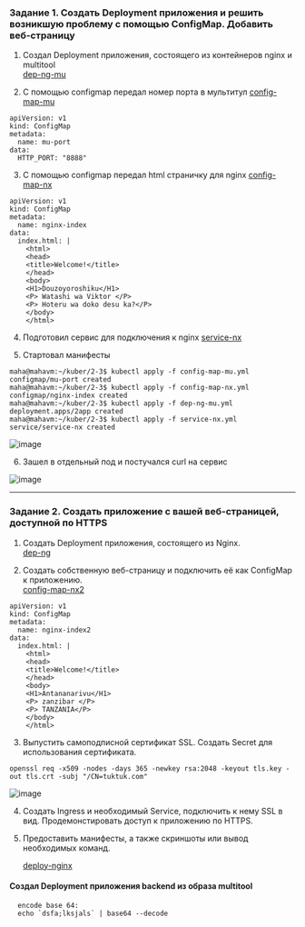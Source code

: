 ### Задание 1. Создать Deployment приложения и решить возникшую проблему с помощью ConfigMap. Добавить веб-страницу

1. Создал Deployment приложения, состоящего из контейнеров nginx и multitool   
 [dep-ng-mu](https://github.com/Heimdier/DEV/blob/main/Kube/2.3/dep-ng-mu.yml)

2. С помощью configmap передал номер порта в мультитул  [config-map-mu](https://github.com/Heimdier/DEV/blob/main/Kube/2.3/config-map-mu.yml)    
```shell
apiVersion: v1
kind: ConfigMap
metadata:
  name: mu-port
data:
  HTTP_PORT: "8888"
```

3. С помощью configmap передал html страничку для nginx  [config-map-nx](https://github.com/Heimdier/DEV/blob/main/Kube/2.3/config-map-nx.yml)
```shell
apiVersion: v1
kind: ConfigMap
metadata:
  name: nginx-index
data:
  index.html: |
    <html>
    <head>
    <title>Welcome!</title>
    </head>
    <body>
    <H1>Douzoyoroshiku</H1>
    <P> Watashi wa Viktor </P>
    <P> Hoteru wa doko desu ka?</P>
    </body>
    </html>
```

4. Подготовил сервис для подключения к nginx [service-nx](https://github.com/Heimdier/DEV/blob/main/Kube/2.3/service-nx.yml)

5. Стартовал манифесты
```shell
maha@mahavm:~/kuber/2-3$ kubectl apply -f config-map-mu.yml
configmap/mu-port created
maha@mahavm:~/kuber/2-3$ kubectl apply -f config-map-nx.yml
configmap/nginx-index created
maha@mahavm:~/kuber/2-3$ kubectl apply -f dep-ng-mu.yml
deployment.apps/2app created
maha@mahavm:~/kuber/2-3$ kubectl apply -f service-nx.yml
service/service-nx created
```
![image](https://github.com/user-attachments/assets/fed05a12-40d8-4be9-8f4f-e58f40e3dbcf)

6. Зашел в отдельный под и постучался curl на сервис

![image](https://github.com/user-attachments/assets/77e5612a-2131-413d-861e-528e98b788bf)

------

### Задание 2. Создать приложение с вашей веб-страницей, доступной по HTTPS     

1. Создать Deployment приложения, состоящего из Nginx.     
 [dep-ng](https://github.com/Heimdier/DEV/blob/main/Kube/2.3/dep-ng.yml)

2. Создать собственную веб-страницу и подключить её как ConfigMap к приложению.     
[config-map-nx2](https://github.com/Heimdier/DEV/blob/main/Kube/2.3/config-map-nx2.yml)
```shell
apiVersion: v1
kind: ConfigMap
metadata:
  name: nginx-index2
data:
  index.html: |
    <html>
    <head>
    <title>Welcome!</title>
    </head>
    <body>
    <H1>Antananarivu</H1>
    <P> zanzibar </P>
    <P> TANZANIA</P>
    </body>
    </html>
```

3. Выпустить самоподписной сертификат SSL. Создать Secret для использования сертификата.    
```shell
openssl req -x509 -nodes -days 365 -newkey rsa:2048 -keyout tls.key -out tls.crt -subj "/CN=tuktuk.com"
```
![image](https://github.com/user-attachments/assets/61346d19-5533-4300-ac72-f444f7108322)



4. Создать Ingress и необходимый Service, подключить к нему SSL в вид. Продемонстировать доступ к приложению по HTTPS.


5. Предоставить манифесты, а также скриншоты или вывод необходимых команд.



   [deploy-nginx](https://github.com/Heimdier/DEV/blob/main/Kube/1.5./deploy-nginx.yml)

#### Создал Deployment приложения backend из образа multitool

```shell
  encode base 64:
  echo `dsfa;lksjals` | base64 --decode

```


